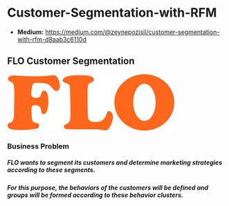 # Customer-Segmentation-with-RFM
- **Medium:** https://medium.com/@zeynepozisil/customer-segmentation-with-rfm-d8aab3c6110d
## FLO Customer Segmentation
![Screenshot](1.png)
### Business Problem

##### FLO wants to segment its customers and determine marketing strategies according to these segments.

##### For this purpose, the behaviors of the customers will be defined and groups will be formed according to these behavior clusters.

